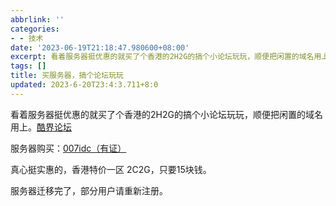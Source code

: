 ```yaml
---
abbrlink: ''
categories:
- - 技术
date: '2023-06-19T21:18:47.980600+08:00'
excerpt: 看着服务器挺优惠的就买了个香港的2H2G的搞个小论坛玩玩，顺便把闲置的域名用上。酷界论坛 服务器购买：007idc（有证） 真心挺实惠的，香港特价一区 2C2G，只要15块钱。 服务器迁移完了，部分用户请重新注册。 ...
tags: []
title: 买服务器，搞个论坛玩玩
updated: 2023-6-20T23:4:3.711+8:0
---
```

看着服务器挺优惠的就买了个香港的2H2G的搞个小论坛玩玩，顺便把闲置的域名用上。[酷界论坛](https://bbs.202271.xyz)

服务器购买：[007idc（有证）](https://www.007idc.cn/aff/VAUXXULW)

真心挺实惠的，香港特价一区 2C2G，只要15块钱。

服务器迁移完了，部分用户请重新注册。
